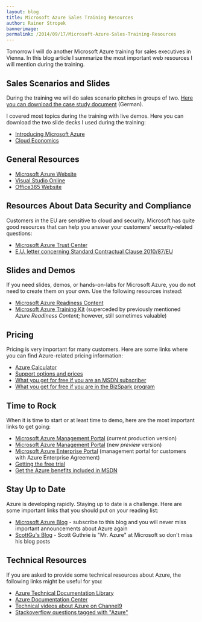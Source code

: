 ```yaml
---
layout: blog
title: Microsoft Azure Sales Training Resources
author: Rainer Stropek
bannerimage: 
permalink: /2014/09/17/Microsoft-Azure-Sales-Training-Resources
---
```


<p xmlns="http://www.w3.org/1999/xhtml">Tomorrow I will do another Microsoft Azure training for sales executives in Vienna. In this blog article I summarize the most important web resources I will mention during the training.</p><h2 xmlns="http://www.w3.org/1999/xhtml">Sales Scenarios and Slides</h2><p xmlns="http://www.w3.org/1999/xhtml">During the training we will do sales scenario pitches in groups of two. <a href="{{site.baseurl}}images/blog/2014/09/Azure Sales Scenario Training.pdf" target="_blank">Here you can download the case study document</a> (German).</p><p xmlns="http://www.w3.org/1999/xhtml">I covered most topics during the training with live demos. Here you can download the two slide decks I used during the training:</p><ul xmlns="http://www.w3.org/1999/xhtml">
  <li>
    <a href="{{site.baseurl}}images/blog/2014/09/Introduction.pdf" target="_blank">Introducing Microsoft Azure</a>
  </li>
  <li>
    <a href="{{site.baseurl}}images/blog/2014/09/Cloud Economics.pdf" target="_blank">Cloud Economics</a>
  </li>
</ul><h2 xmlns="http://www.w3.org/1999/xhtml">General Resources</h2><ul xmlns="http://www.w3.org/1999/xhtml">
  <li>
    <a href="http://azure.microsoft.com" target="_blank">Microsoft Azure Website</a>
  </li>
  <li>
    <a href="http://www.visualstudio.com/" target="_blank">Visual Studio Online</a>
  </li>
  <li>
    <a href="http://office.microsoft.com/" target="_blank">Office365 Website</a>
  </li>
</ul><h2 xmlns="http://www.w3.org/1999/xhtml">Resources About Data Security and Compliance</h2><p xmlns="http://www.w3.org/1999/xhtml">Customers in the EU are sensitive to cloud and security. Microsoft has quite good resources that can help you answer your customers' security-related questions:</p><ul xmlns="http://www.w3.org/1999/xhtml">
  <li>
    <a href="http://azure.microsoft.com/en-us/support/trust-center/" target="_blank">Microsoft Azure Trust Center</a>
  </li>
  <li>
    <a href="http://ec.europa.eu/justice/data-protection/article-29/documentation/other-document/files/2014/20140402_microsoft.pdf" target="_blank">E.U. letter concerning Standard Contractual Clause 2010/87/EU</a>
  </li>
</ul><h2 xmlns="http://www.w3.org/1999/xhtml">Slides and Demos</h2><p xmlns="http://www.w3.org/1999/xhtml">If you need slides, demos, or hands-on-labs for Microsoft Azure, you do not need to create them on your own. Use the following resources instead:</p><ul xmlns="http://www.w3.org/1999/xhtml">
  <li>
    <a href="http://www.microsoft.com/en-us/download/details.aspx?id=8396" target="_blank">Microsoft Azure Readiness Content</a>
  </li>
  <li>
    <a href="https://github.com/Azure-Readiness/MicrosoftAzureTrainingKit" target="_blank">Microsoft Azure Training Kit</a> (superceded by previously mentioned <em>Azure Readiness Content</em>; however, still sometimes valuable)</li>
</ul><h2 xmlns="http://www.w3.org/1999/xhtml">Pricing</h2><p xmlns="http://www.w3.org/1999/xhtml">Pricing is very important for many customers. Here are some links where you can find Azure-related pricing information:</p><ul xmlns="http://www.w3.org/1999/xhtml">
  <li>
    <a href="http://azure.microsoft.com/en-us/pricing/calculator/" target="_blank">Azure Calculator</a>
  </li>
  <li>
    <a href="http://azure.microsoft.com/en-us/pricing/member-offers/msdn-benefits-details/" target="_blank"></a>
    <a href="http://azure.microsoft.com/en-us/support/plans/" target="_blank">Support options and prices</a>
  </li>
  <li>
    <a href="http://azure.microsoft.com/en-us/support/plans/" target="_blank"></a>
    <a href="http://azure.microsoft.com/en-us/pricing/member-offers/msdn-benefits-details/">What you get for free if you are an MSDN subscriber</a>
  </li>
  <li>
    <a href="http://azure.microsoft.com/en-us/offers/ms-azr-0064p/" target="_blank">What you get for free if you are in the BizSpark program</a>
  </li>
</ul><h2 xmlns="http://www.w3.org/1999/xhtml">Time to Rock</h2><p xmlns="http://www.w3.org/1999/xhtml">When it is time to start or at least time to demo, here are the most important links to get going:</p><ul xmlns="http://www.w3.org/1999/xhtml">
  <li>
    <a href="https://manage.windowsazure.com" target="_blank">Microsoft Azure Management Portal</a> (current production version)</li>
  <li>
    <a href="https://portal.azure.com" target="_blank">Microsoft Azure Management Portal</a> (new <em>preview</em> version)</li>
  <li>
    <a href="https://ea.windowsazure.com" target="_blank">Microsoft Azure Enterprise Portal</a> (management portal for customers with Azure Enterprise Agreement)</li>
  <li>
    <a href="http://azure.microsoft.com/en-us/pricing/free-trial/" target="_blank">Getting the free trial</a>
  </li>
  <li>
    <a href="http://azure.microsoft.com/en-us/pricing/member-offers/msdn-benefits/" target="_blank">Get the Azure benefits included in MSDN</a>
  </li>
</ul><h2 xmlns="http://www.w3.org/1999/xhtml">Stay Up to Date</h2><p xmlns="http://www.w3.org/1999/xhtml">Azure is developing rapidly. Staying up to date is a challenge. Here are some important links that you should put on your reading list:</p><ul xmlns="http://www.w3.org/1999/xhtml">
  <li>
    <a href="http://azure.microsoft.com/blog/" target="_blank">Microsoft Azure Blog</a> - subscribe to this blog and you will never miss important announcements about Azure again</li>
  <li>
    <a href="http://weblogs.asp.net/scottgu" target="_blank">ScottGu's Blog</a> - Scott Guthrie is "Mr. Azure" at Microsoft so don't miss his blog posts</li>
</ul><h2 xmlns="http://www.w3.org/1999/xhtml">Technical Resources</h2><p xmlns="http://www.w3.org/1999/xhtml">If you are asked to provide some technical resources about Azure, the following links might be useful for you:</p><ul xmlns="http://www.w3.org/1999/xhtml">
  <li>
    <a href="http://msdn.microsoft.com/en-us/library/azure/ux/develop/dn578280.aspx" target="_blank">Azure Technical Documentation Library</a>
  </li>
  <li>
    <a href="http://azure.microsoft.com/en-us/documentation/" target="_blank">Azure Documentation Center</a>
  </li>
  <li>
    <a href="https://channel9.msdn.com/Search?term=Azure" target="_blank">Technical videos about Azure on Channel9</a>
  </li>
  <li>
    <a href="http://stackoverflow.com/questions/tagged/azure" target="_blank">Stackoverflow questions tagged with "Azure"</a>
  </li>
</ul>